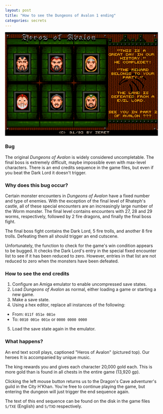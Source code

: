 ```yaml
---
layout: post
title: "How to see the Dungeons of Avalon 1 ending"
categories: secrets
---
```


![Dungeons of Avalon 1 ending screen](../images/avalon_victory_screen.png "Dungeons of Avalon 1 end credits")

### Bug

The original _Dungeons of Avalon_ is widely considered uncompletable. The final
boss is extremely difficult, maybe impossible even with max-level characters.
There is an end credits sequence in the game files, but even if you beat the
Dark Lord it doesn't trigger.

### Why does this bug occur?

Certain monster encounters in _Dungeons of Avalon_ have a fixed number and type
of enemies. With the exception of the final level of Rhateph's castle, all of
these special encounters are an increasingly large number of the Worm monster.
The final level contains encounters with 27, 28 and 29 worms, respectively,
followed by 2 fire dragons, and finally the final boss fight.

The final boss fight contains the Dark Lord, 5 fire trolls, and another 8 fire
trolls. Defeating them all should trigger an end cutscene.

Unfortunately, the function to check for the game's win condition appears to be
bugged. It checks the Dark Lord's entry in the special fixed encounter list to
see if it has been reduced to zero. However, entries in that list are not
reduced to zero when the monsters have been defeated.

### How to see the end credits

1. Configure an Amiga emulator to enable uncompressed save states.
2. Load _Dungeons of Avalon_ as normal, either loading a game or starting a new
   game.
3. Make a save state.
4. Using a hex editor, replace all instances of the following:
  * From: `011f 051e 081e`
  * To:   `0010 001e 001e` or `0000 0000 0000`
5. Load the save state again in the emulator.

### What happens?

An end text scroll plays, captioned "Heros of Avalon" (pictured top). Our heroes
It is accompanied by unique music.

The king rewards you and gives each character 20,000 gold each. This is more
gold than is found in all chests in the entire game (13,920 gp).

Clicking the left mouse button returns us to the Dragon's Cave adventurer's
guild in the City H'Khan. You're free to continue playing the game, but entering
the dungeon will just trigger the end sequence again.

The text of this end sequence can be found on the disk in the game files `S/TXE`
(English) and `S/TXD` respectively.
